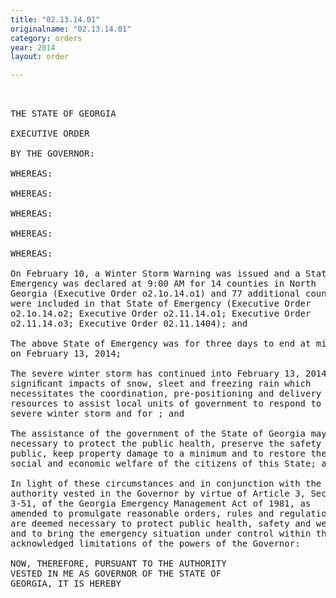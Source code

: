 ```yaml
---
title: "02.13.14.01"
originalname: "02.13.14.01"
category: orders
year: 2014
layout: order

---
```

<pre>
 

THE STATE OF GEORGIA

EXECUTIVE ORDER

BY THE GOVERNOR:

WHEREAS:

WHEREAS:

WHEREAS:

WHEREAS:

WHEREAS:

On February 10, a Winter Storm Warning was issued and a State of
Emergency was declared at 9:00 AM for 14 counties in North
Georgia (Executive Order o2.1o.14.o1) and 77 additional counties
were included in that State of Emergency (Executive Order
o2.1o.14.o2; Executive Order o2.11.14.o1; Executive Order
o2.11.14.o3; Executive Order 02.11.1404); and

The above State of Emergency was for three days to end at midnight
on February 13, 2014;

The severe winter storm has continued into February 13, 2014 with
signiﬁcant impacts of snow, sleet and freezing rain which
necessitates the coordination, pre-positioning and delivery of state
resources to assist local units of government to respond to this
severe winter storm and for ; and

The assistance of the government of the State of Georgia may be
necessary to protect the public health, preserve the safety of the
public, keep property damage to a minimum and to restore the
social and economic welfare of the citizens of this State; and

In light of these circumstances and in conjunction with the
authority vested in the Governor by virtue of Article 3, Section 38-
3-51, of the Georgia Emergency Management Act of 1981, as
amended to promulgate reasonable orders, rules and regulations as
are deemed necessary to protect public health, safety and welfare,
and to bring the emergency situation under control within the
acknowledged limitations of the powers of the Governor:

NOW, THEREFORE, PURSUANT TO THE AUTHORITY
VESTED IN ME AS GOVERNOR OF THE STATE OF
GEORGIA, IT IS HEREBY

</pre>
